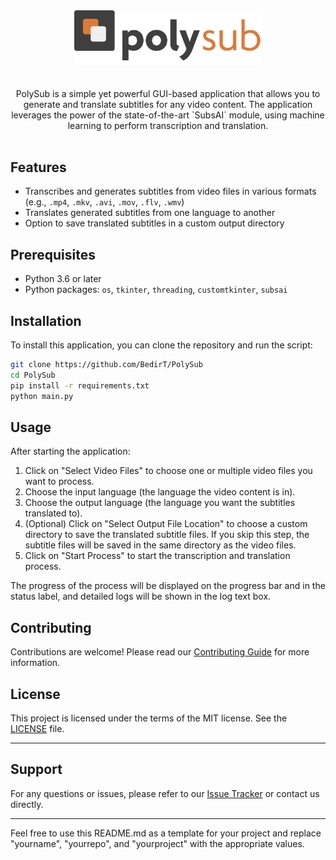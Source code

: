 <div align="center">
  <img src="images/logo@8x.png" alt="Logo" width="300">
</div>
<br>
<br>
<div align="center">
PolySub is a simple yet powerful GUI-based application that allows you to generate and translate subtitles for any video content. The application leverages the power of the state-of-the-art `SubsAI` module, using machine learning to perform transcription and translation.
</div>
<br>

## Features

- Transcribes and generates subtitles from video files in various formats (e.g., `.mp4`, `.mkv`, `.avi`, `.mov`, `.flv`, `.wmv`)
- Translates generated subtitles from one language to another
- Option to save translated subtitles in a custom output directory

## Prerequisites

- Python 3.6 or later
- Python packages: `os`, `tkinter`, `threading`, `customtkinter`, `subsai`


## Installation

To install this application, you can clone the repository and run the script:

```bash
git clone https://github.com/BedirT/PolySub
cd PolySub
pip install -r requirements.txt
python main.py
```

## Usage

After starting the application:

1. Click on "Select Video Files" to choose one or multiple video files you want to process.
2. Choose the input language (the language the video content is in).
3. Choose the output language (the language you want the subtitles translated to).
4. (Optional) Click on "Select Output File Location" to choose a custom directory to save the translated subtitle files. If you skip this step, the subtitle files will be saved in the same directory as the video files.
5. Click on "Start Process" to start the transcription and translation process.

The progress of the process will be displayed on the progress bar and in the status label, and detailed logs will be shown in the log text box.

## Contributing

Contributions are welcome! Please read our [Contributing Guide](CONTRIBUTING.md) for more information.

## License

This project is licensed under the terms of the MIT license. See the [LICENSE](LICENSE.md) file.

---

## Support

For any questions or issues, please refer to our [Issue Tracker](https://github.com/BedirT/PolySub/issues) or contact us directly.

---

Feel free to use this README.md as a template for your project and replace "yourname", "yourrepo", and "yourproject" with the appropriate values.
